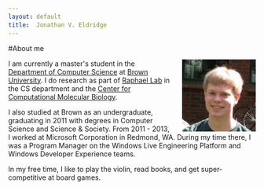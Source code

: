 ```yaml
---
layout: default
title:  Jonathan V. Eldridge
---
```


#About me

<img src="/assets/face.gif" align="right" style="width: 150px; margin-left: 20px"/>

I am currently a master's student in the [Department of Computer Science](http://cs.brown.edu) at [Brown University](http://www.brown.edu). I do research as part of [Raphael Lab](http://compbio.cs.brown.edu) in the CS department and the [Center for Computational Molecular Biology](http://www.brown.edu/Research/CCMB/index.htm).

I also studied at Brown as an undergraduate, graduating in 2011 with degrees in Computer Science and Science & Society.  From 2011 - 2013, I worked at Microsoft Corporation in Redmond, WA.  During my time there, I was a Program Manager on the Windows Live Engineering Platform and Windows Developer Experience teams.

In my free time, I like to play the violin, read books, and get super-competitive at board games.
